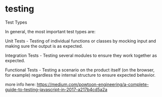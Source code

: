 # testing

Test Types

In general, the most important test types are:

Unit Tests - Testing of individual functions or classes by mocking input and making sure the output is as expected.

Integration Tests - Testing several modules to ensure they work together as expected.

Functional Tests - Testing a scenario on the product itself (on the browser, for example) regardless the internal structure to ensure expected behavior.

more info here: https://medium.com/powtoon-engineering/a-complete-guide-to-testing-javascript-in-2017-a217b4cd5a2a
